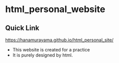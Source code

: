 # html_personal_website
## Quick Link
https://hanamurayama.github.io/html_personal_site/
* This website is created for a practice
* It is purely designed by html.
